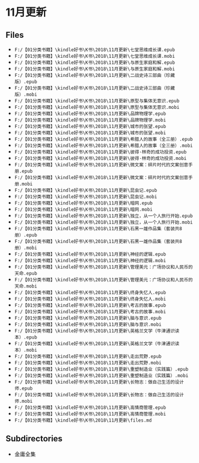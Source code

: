 # 11月更新

## Files

- `F:/【01分类书籍】\kindle好书\K书\2018\11月更新\七堂思维成长课.epub`
- `F:/【01分类书籍】\kindle好书\K书\2018\11月更新\七堂思维成长课.mobi`
- `F:/【01分类书籍】\kindle好书\K书\2018\11月更新\与原生家庭和解.epub`
- `F:/【01分类书籍】\kindle好书\K书\2018\11月更新\与原生家庭和解.mobi`
- `F:/【01分类书籍】\kindle好书\K书\2018\11月更新\二战史诗三部曲（珍藏版）.epub`
- `F:/【01分类书籍】\kindle好书\K书\2018\11月更新\二战史诗三部曲（珍藏版）.mobi`
- `F:/【01分类书籍】\kindle好书\K书\2018\11月更新\原型与集体无意识.epub`
- `F:/【01分类书籍】\kindle好书\K书\2018\11月更新\原型与集体无意识.mobi`
- `F:/【01分类书籍】\kindle好书\K书\2018\11月更新\品牌物理学.epub`
- `F:/【01分类书籍】\kindle好书\K书\2018\11月更新\品牌物理学.mobi`
- `F:/【01分类书籍】\kindle好书\K书\2018\11月更新\城市的张望.epub`
- `F:/【01分类书籍】\kindle好书\K书\2018\11月更新\城市的张望.mobi`
- `F:/【01分类书籍】\kindle好书\K书\2018\11月更新\希腊人的故事（全三册）.epub`
- `F:/【01分类书籍】\kindle好书\K书\2018\11月更新\希腊人的故事（全三册）.mobi`
- `F:/【01分类书籍】\kindle好书\K书\2018\11月更新\彼得·林奇的成功投资.epub`
- `F:/【01分类书籍】\kindle好书\K书\2018\11月更新\彼得·林奇的成功投资.mobi`
- `F:/【01分类书籍】\kindle好书\K书\2018\11月更新\微文案：碎片时代的文案创意手册.epub`
- `F:/【01分类书籍】\kindle好书\K书\2018\11月更新\微文案：碎片时代的文案创意手册.mobi`
- `F:/【01分类书籍】\kindle好书\K书\2018\11月更新\昆虫记.epub`
- `F:/【01分类书籍】\kindle好书\K书\2018\11月更新\昆虫记.mobi`
- `F:/【01分类书籍】\kindle好书\K书\2018\11月更新\暗网.epub`
- `F:/【01分类书籍】\kindle好书\K书\2018\11月更新\暗网.mobi`
- `F:/【01分类书籍】\kindle好书\K书\2018\11月更新\独立，从一个人旅行开始.epub`
- `F:/【01分类书籍】\kindle好书\K书\2018\11月更新\独立，从一个人旅行开始.mobi`
- `F:/【01分类书籍】\kindle好书\K书\2018\11月更新\石黑一雄作品集（套装共8册）.epub`
- `F:/【01分类书籍】\kindle好书\K书\2018\11月更新\石黑一雄作品集（套装共8册）.mobi`
- `F:/【01分类书籍】\kindle好书\K书\2018\11月更新\神经的逻辑.epub`
- `F:/【01分类书籍】\kindle好书\K书\2018\11月更新\神经的逻辑.mobi`
- `F:/【01分类书籍】\kindle好书\K书\2018\11月更新\管理美元：广场协议和人民币的天命.epub`
- `F:/【01分类书籍】\kindle好书\K书\2018\11月更新\管理美元：广场协议和人民币的天命.mobi`
- `F:/【01分类书籍】\kindle好书\K书\2018\11月更新\终身失忆人.epub`
- `F:/【01分类书籍】\kindle好书\K书\2018\11月更新\终身失忆人.mobi`
- `F:/【01分类书籍】\kindle好书\K书\2018\11月更新\考古的故事.epub`
- `F:/【01分类书籍】\kindle好书\K书\2018\11月更新\考古的故事.mobi`
- `F:/【01分类书籍】\kindle好书\K书\2018\11月更新\脑与意识.epub`
- `F:/【01分类书籍】\kindle好书\K书\2018\11月更新\脑与意识.mobi`
- `F:/【01分类书籍】\kindle好书\K书\2018\11月更新\英格兰文学（牛津通识读本）.epub`
- `F:/【01分类书籍】\kindle好书\K书\2018\11月更新\英格兰文学（牛津通识读本）.mobi`
- `F:/【01分类书籍】\kindle好书\K书\2018\11月更新\走出荒野.epub`
- `F:/【01分类书籍】\kindle好书\K书\2018\11月更新\走出荒野.mobi`
- `F:/【01分类书籍】\kindle好书\K书\2018\11月更新\重塑制造业（实践篇）.epub`
- `F:/【01分类书籍】\kindle好书\K书\2018\11月更新\重塑制造业（实践篇）.mobi`
- `F:/【01分类书籍】\kindle好书\K书\2018\11月更新\长物志：做自己生活的设计师.epub`
- `F:/【01分类书籍】\kindle好书\K书\2018\11月更新\长物志：做自己生活的设计师.mobi`
- `F:/【01分类书籍】\kindle好书\K书\2018\11月更新\高情商管理.epub`
- `F:/【01分类书籍】\kindle好书\K书\2018\11月更新\高情商管理.mobi`
- `F:/【01分类书籍】\kindle好书\K书\2018\11月更新\files.md`

## Subdirectories

- 金庸全集
